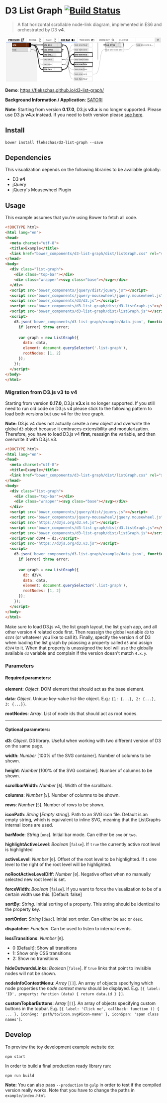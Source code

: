 # D3 List Graph [![Build Status](https://travis-ci.org/flekschas/d3-list-graph.svg?branch=master)](https://travis-ci.org/flekschas/d3-list-graph)

> A flat horizontal scrollable node-link diagram, implemented in ES6 and orchestrated by D3 **v4**.

![Teaser Image](teaser.png)

**Demo**: https://flekschas.github.io/d3-list-graph/

**Background Information / Application**: [SATORI](http://satori.lekschas.de)

**Note**: Starting from version **0.17.0**, D3.js **v3.x** is no longer supported. Please use D3.js **v4.x** instead. If you need to both version please [see here](#migration-d3js-v3-to-v4).

## Install

```shell
bower install flekschas/d3-list-graph --save
```

## Dependencies

This visualization depends on the following libraries to be available globally:

- D3 **v4**
- jQuery
- jQuery's Mousewheel Plugin

## Usage

This example assumes that you're using Bower to fetch all code.

```html
<!DOCTYPE html>
<html lang="en">
<head>
  <meta charset="utf-8">
  <title>Example</title>
  <link href="bower_components/d3-list-graph/dist/listGraph.css" rel="stylesheet" type="text/css">
</head>
<body>
  <div class="list-graph">
    <div class="top-bar"></div>
    <div class="wrapper"><svg class="base"></svg></div>
  </div>
  <script src="bower_components/jquery/dist/jquery.js"></script>
  <script src="bower_components/jquery-mousewheel/jquery.mousewheel.js"></script>
  <script src="bower_components/d3/d3.js"></script>
  <script src="bower_components/d3-list-graph/dist/d3.listGraph.js"></script>
  <script src="bower_components/d3-list-graph/dist/listGraph.js"></script>
  <script>
    d3.json('bower_components/d3-list-graph/example/data.json', function (error, data) {
      if (error) throw error;

      var graph = new ListGraph({
        data: data,
        element: document.querySelector('.list-graph'),
        rootNodes: [1, 2]
      });
    });
  </script>
</body>
</html>
```

### Migration from D3.js v3 to v4

Starting from version **0.17.0**, D3.js **v3.x** is no longer supported. If you still need to run old code on D3.js v4 please stick to the following pattern to load both versions but use v4 for the tree graph.

**Note:** D3.js v4 does not actually create a new object and overwrite the global `d3` object because it embraces extensibility and modularization. Therefore, you have to load D3.js v4 **first**, reassign the variable, and then overwrite it with D3.js v3.

```html
<!DOCTYPE html>
<html lang="en">
<head>
  <meta charset="utf-8">
  <title>Example</title>
  <link href="bower_components/d3-list-graph/dist/listGraph.css" rel="stylesheet" type="text/css">
</head>
<body>
  <div class="list-graph">
    <div class="top-bar"></div>
    <div class="wrapper"><svg class="base"></svg></div>
  </div>
  <script src="bower_components/jquery/dist/jquery.js"></script>
  <script src="bower_components/jquery-mousewheel/jquery.mousewheel.js"></script>
  <script src="https://d3js.org/d3.v4.js"></script>
  <script src="bower_components/d3-list-graph/dist/d3.listGraph.js"></script>
  <script src="bower_components/d3-list-graph/dist/listGraph.js"></script>
  <script>var d3V4 = d3;</script>
  <script src="https://d3js.org/d3.v3.js"></script>
  <script>
    d3.json('bower_components/d3-list-graph/example/data.json', function (error, data) {
      if (error) throw error;

      var graph = new ListGraph({
        d3: d3V4,
        data: data,
        element: document.querySelector('.list-graph'),
        rootNodes: [1, 2]
      });
    });
  </script>
</body>
</html>
```

Make sure to load D3.js v4, the list graph layout, the list graph app, and all other version 4 related code first. Then reassign the global variable `d3` to `d3V4` (or whatever you like to call it). Finally, specify the version 4 of D3 when loading the list graph by püassing a property called `d3` and assign `d3V4` to it. When that property is unassigned the tool will use the globally available `d3` variable and complain if the version doesn't match `4.x.y`.

### Parameters

#### Required parameters:

**element**: _Object_.
DOM element that should act as the base element.

**data**: _Object_.
Unique key-value list-like object. E.g.: `{1: {...}, 2: {...}, 3: {...}}`.

**rootNodes**: _Array_.
List of node ids that should act as root nodes.

---

#### Optional parameters:

**d3**: _Object_.
D3 library. Useful when working with two different version of D3 on the same page.

**width**: _Number_ [100% of the SVG container].
Number of columns to be shown.

**height**: _Number_ [100% of the SVG container].
Number of columns to be shown.

**scrollbarWidth**: _Number_ [`6`].
Width of the scrollbars.

**columns**: _Number_ [`5`].
Number of columns to be shown.

**rows**: _Number_ [`5`].
Number of rows to be shown.

**iconPath**: _String_ [_Empty string_].
Path to an SVG icon file. Default is an empty string, which is equivalent to inline SVG, meaning that the ListGraphs internal icons are used.

**barMode**: _String_ [`one`].
Initial bar mode. Can either be `one` or `two`.

**highlightActiveLevel**: _Boolean_ [`false`].
If `true` the currently active root level is highlighted

**activeLevel**: _Number_ [`0`].
Offset of the root level to be highlighted. If `1` one level to the right of the root level will be highlighted.

**noRootActiveLevelDiff**: _Number_ [`0`].
Negative offset when no manually selected new root level is set.

**forceWidth**: _Boolean_ [`false`].
If you want to force the visualization to be of a certain width use this. [Default: false]

**sortBy**: _String_.
Initial sorting of a property. This string should be identical to the property key.

**sortOrder:** _String_ [`desc`].
Initial sort order. Can either be `asc` or `desc`.

**dispatcher**: _Function_.
Can be used to listen to internal events.

**lessTransitions**: _Number_ [`0`].
- 0 [Default]: Show all transitions
- 1: Show only CSS transitions
- 2: Show no transitions

**hideOutwardsLinks**: _Boolean_ [`false`].
If `true` links that point to invisible nodes will not be shown.

**nodeInfoContextMenu**: _Array_ [`[]`].
An array of objects specifying which node properties the _node context menu_ should be displayed. E.g. `[{ label: 'ID', property: function (data) { return data.id } }]`.

**customTopbarButtons**: _Array_ [`[]`].
An array of objects specifying custom buttons in the topbar. E.g. `[{ label: 'Click me', callback: function () { ... }, iconSvg: 'path/to/icon.svg#icon-name' }, iconSpan: 'span class names']`.

## Develop

To preview the toy development example website do:

```shell
npm start
```

In order to build a final production ready library run:

```shell
npm run build
```

**Note:** You can also pass `--production` to `gulp` in order to test if the
compiled version really works. Note that you have to change the paths in
`example/index.html`.
